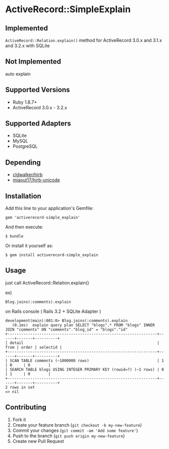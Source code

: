 # ActiveRecord::SimpleExplain

## Implemented

`ActiveRecord::Relation.explain()` method for ActiveRecord 3.0.x and 3.1.x and 3.2.x with SQLite

## Not Implemented

auto explain

## Supported Versions

 * Ruby 1.8.7+
 * ActiveRecord 3.0.x - 3.2.x

## Supported Adapters

 * SQLite
 * MySQL
 * PostgreSQL

## Depending

 * [cldwalker/hirb](https://github.com/cldwalker/hirb)
 * [miaout17/hirb-unicode](https://github.com/miaout17/hirb-unicode)

## Installation

Add this line to your application's Gemfile:

    gem 'activerecord-simple_explain'

And then execute:

    $ bundle

Or install it yourself as:

    $ gem install activerecord-simple_explain

## Usage

just call ActiveRecord::Relation.explain()

ex)

    Blog.joins(:comments).explain

on Rails console ( Rails 3.2 + SQLite Adapter )

    development(main):001:0> Blog.joins(:comments).explain
       (0.1ms)  explain query plan SELECT "blogs".* FROM "blogs" INNER JOIN "comments" ON "comments"."blog_id" = "blogs"."id"
    +------------------------------------------------------------------+------+-------+----------+
    | detail                                                           | from | order | selectid |
    +------------------------------------------------------------------+------+-------+----------+
    | SCAN TABLE comments (~1000000 rows)                              | 1    | 0     | 0        |
    | SEARCH TABLE blogs USING INTEGER PRIMARY KEY (rowid=?) (~1 rows) | 0    | 1     | 0        |
    +------------------------------------------------------------------+------+-------+----------+
    2 rows in set
    => nil

## Contributing

1. Fork it
2. Create your feature branch (`git checkout -b my-new-feature`)
3. Commit your changes (`git commit -am 'Add some feature'`)
4. Push to the branch (`git push origin my-new-feature`)
5. Create new Pull Request
